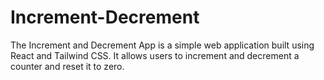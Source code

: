 # Increment-Decrement
The Increment and Decrement App is a simple web application built using React and Tailwind CSS. It allows users to increment and decrement a counter and reset it to zero.
